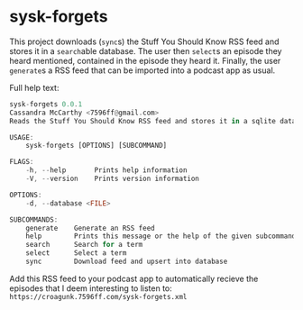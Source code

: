 # sysk-forgets

This project downloads (`sync`s) the Stuff You Should Know RSS feed and stores it in a `search`able database. The user then `select`s an episode they heard mentioned, contained in the episode they heard it. Finally, the user `generate`s a RSS feed that can be imported into a podcast app as usual. 

Full help text:
```rust
sysk-forgets 0.0.1
Cassandra McCarthy <7596ff@gmail.com>
Reads the Stuff You Should Know RSS feed and stores it in a sqlite database

USAGE:
    sysk-forgets [OPTIONS] [SUBCOMMAND]

FLAGS:
    -h, --help       Prints help information
    -V, --version    Prints version information

OPTIONS:
    -d, --database <FILE>    

SUBCOMMANDS:
    generate    Generate an RSS feed
    help        Prints this message or the help of the given subcommand(s)
    search      Search for a term
    select      Select a term
    sync        Download feed and upsert into database
```

Add this RSS feed to your podcast app to automatically recieve the episodes that I deem interesting to listen to: `https://croagunk.7596ff.com/sysk-forgets.xml`

